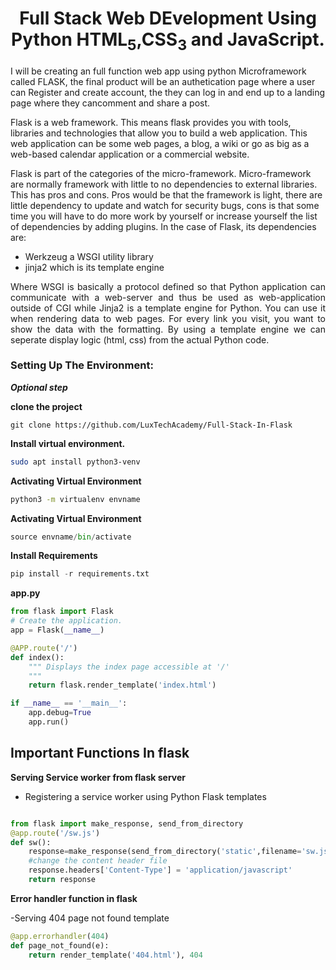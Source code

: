 <h1 align="center"> Full Stack Web DEvelopment Using Python HTML<sub>5</sub>,CSS<sub>3</sub> and JavaScript.</h1> 


I will be creating an full function web app using python Microframework called FLASK, the final product will be an authetication page where a user can Register and create account, the they can log in and end up to a landing page  where they cancomment and share a post.


 Flask is a web framework. This means flask provides you with tools, libraries and technologies that allow you to build a web application. This web application can be some web pages, a blog, a wiki or go as big as a web-based calendar application or a commercial website.




Flask is part of the categories of the micro-framework. Micro-framework are normally framework with little to no dependencies to external libraries. This has pros and cons. Pros would be that the framework is light, there are little dependency to update and watch for security bugs, cons is that some time you will have to do more work by yourself or increase yourself the list of dependencies by adding plugins. In the case of Flask, its dependencies are:


  <ul>
  <li>Werkzeug a WSGI utility library </li>
  <li>jinja2 which is its template engine</li>
  </ul>
  <p style="text-align:justify;">
  Where WSGI is basically a protocol defined so that Python application can communicate with a web-server and thus be used as web-application outside of CGI  while Jinja2 is a template engine for Python.  You can use it when rendering data to web pages.  For every link you visit, you want to show the data with the formatting. By using a template engine we can seperate display logic (html, css) from the actual Python code. </p>

 
### Setting Up The Environment:

***Optional step***

**clone the project**
~~~git
git clone https://github.com/LuxTechAcademy/Full-Stack-In-Flask
~~~

**Install virtual environment.**
 ~~~bash 
 sudo apt install python3-venv
 ~~~
 
 **Activating Virtual Environment**
 ~~~bash
 python3 -m virtualenv envname
 ~~~
 
 **Activating Virtual Environment**
 ~~~python
 source envname/bin/activate
 ~~~
 
 **Install Requirements**
 ~~~python
 pip install -r requirements.txt
 ~~~
 
 
**app.py**

~~~python
from flask import Flask
# Create the application.
app = Flask(__name__)

@APP.route('/')
def index():
    """ Displays the index page accessible at '/'
    """
    return flask.render_template('index.html')

if __name__ == '__main__':
    app.debug=True
    app.run()
~~~
 
 

## Important Functions In flask 

**Serving Service worker from flask server** 

- Registering a service worker using Python Flask templates


~~~python

from flask import make_response, send_from_directory
@app.route('/sw.js')
def sw():
    response=make_response(send_from_directory('static',filename='sw.js'))
    #change the content header file
    response.headers['Content-Type'] = 'application/javascript'
    return response

~~~


**Error handler function in flask**

-Serving 404 page not found template
~~~python 
@app.errorhandler(404)
def page_not_found(e):
    return render_template('404.html'), 404
~~~




